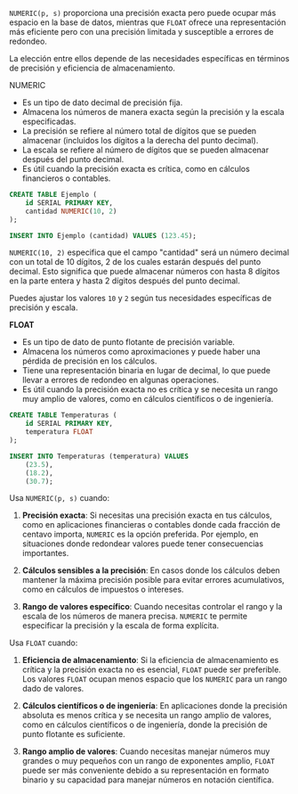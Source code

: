 
`NUMERIC(p, s)` proporciona una precisión exacta pero puede ocupar más espacio en la base de datos, mientras que `FLOAT` ofrece una representación más eficiente pero con una precisión limitada y susceptible a errores de redondeo. 

La elección entre ellos depende de las necesidades específicas en términos de precisión y eficiencia de almacenamiento.

NUMERIC
- Es un tipo de dato decimal de precisión fija.
- Almacena los números de manera exacta según la precisión y la escala especificadas.
- La precisión se refiere al número total de dígitos que se pueden almacenar (incluidos los dígitos a la derecha del punto decimal).
- La escala se refiere al número de dígitos que se pueden almacenar después del punto decimal.
- Es útil cuando la precisión exacta es crítica, como en cálculos financieros o contables.

```sql
CREATE TABLE Ejemplo (
    id SERIAL PRIMARY KEY,
    cantidad NUMERIC(10, 2)
);

INSERT INTO Ejemplo (cantidad) VALUES (123.45);
```

`NUMERIC(10, 2)` especifica que el campo "cantidad" será un número decimal con un total de 10 dígitos, 2 de los cuales estarán después del punto decimal. Esto significa que puede almacenar números con hasta 8 dígitos en la parte entera y hasta 2 dígitos después del punto decimal.

Puedes ajustar los valores `10` y `2` según tus necesidades específicas de precisión y escala.

 **FLOAT**

- Es un tipo de dato de punto flotante de precisión variable.
- Almacena los números como aproximaciones y puede haber una pérdida de precisión en los cálculos.
- Tiene una representación binaria en lugar de decimal, lo que puede llevar a errores de redondeo en algunas operaciones.
- Es útil cuando la precisión exacta no es crítica y se necesita un rango muy amplio de valores, como en cálculos científicos o de ingeniería.

```sql
CREATE TABLE Temperaturas (
    id SERIAL PRIMARY KEY,
    temperatura FLOAT
);

INSERT INTO Temperaturas (temperatura) VALUES
    (23.5),
    (18.2),
    (30.7);

```


Usa `NUMERIC(p, s)` cuando:

1. **Precisión exacta**: Si necesitas una precisión exacta en tus cálculos, como en aplicaciones financieras o contables donde cada fracción de centavo importa, `NUMERIC` es la opción preferida. Por ejemplo, en situaciones donde redondear valores puede tener consecuencias importantes.
    
2. **Cálculos sensibles a la precisión**: En casos donde los cálculos deben mantener la máxima precisión posible para evitar errores acumulativos, como en cálculos de impuestos o intereses.
    
3. **Rango de valores específico**: Cuando necesitas controlar el rango y la escala de los números de manera precisa. `NUMERIC` te permite especificar la precisión y la escala de forma explícita.
    

Usa `FLOAT` cuando:

1. **Eficiencia de almacenamiento**: Si la eficiencia de almacenamiento es crítica y la precisión exacta no es esencial, `FLOAT` puede ser preferible. Los valores `FLOAT` ocupan menos espacio que los `NUMERIC` para un rango dado de valores.
    
2. **Cálculos científicos o de ingeniería**: En aplicaciones donde la precisión absoluta es menos crítica y se necesita un rango amplio de valores, como en cálculos científicos o de ingeniería, donde la precisión de punto flotante es suficiente.
    
3. **Rango amplio de valores**: Cuando necesitas manejar números muy grandes o muy pequeños con un rango de exponentes amplio, `FLOAT` puede ser más conveniente debido a su representación en formato binario y su capacidad para manejar números en notación científica.